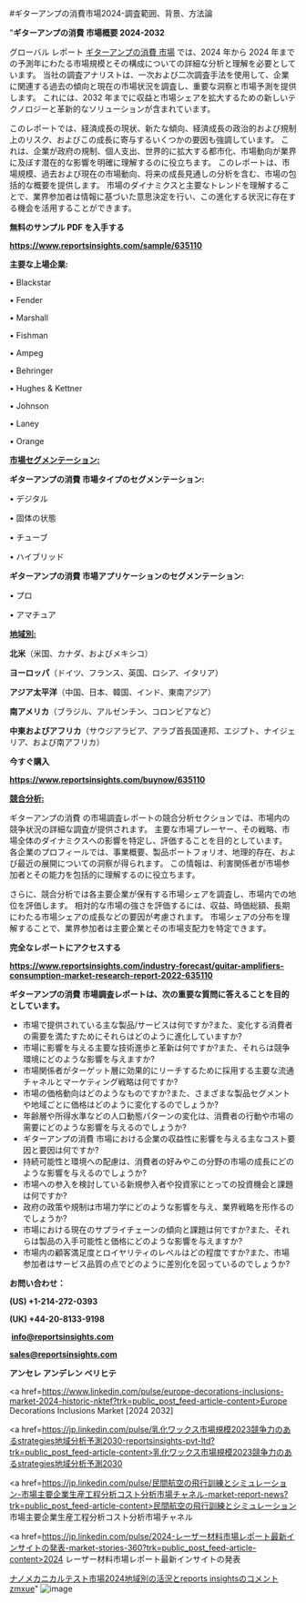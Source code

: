 #ギターアンプの消費市場2024-調査範囲、背景、方法論

"<strong>ギターアンプの消費 市場概要 2024-2032</strong>

グローバル レポート <a href=https://www.reportsinsights.com/sample/635110>ギターアンプの消費 市場</a> では、2024 年から 2024 年までの予測年にわたる市場規模とその構成についての詳細な分析と理解を必要としています。 当社の調査アナリストは、一次および二次調査手法を使用して、企業に関連する過去の傾向と現在の市場状況を調査し、重要な洞察と市場予測を提供します。 これには、2032 年までに収益と市場シェアを拡大​​するための新しいテクノロジーと革新的なソリューションが含まれています。

このレポートでは、経済成長の現状、新たな傾向、経済成長の政治的および規制上のリスク、およびこの成長に寄与するいくつかの要因も強調しています。 これは、企業が政府の規制、個人支出、世界的に拡大する都市化、市場動向が業界に及ぼす潜在的な影響を明確に理解するのに役立ちます。 このレポートは、市場規模、過去および現在の市場動向、将来の成長見通しの分析を含む、市場の包括的な概要を提供します。 市場のダイナミクスと主要なトレンドを理解することで、業界参加者は情報に基づいた意思決定を行い、この進化する状況に存在する機会を活用することができます。

<strong><b>無料のサンプル PDF を入手する</b></strong>

<a href=https://www.reportsinsights.com/sample/635110><strong><u>https://www.reportsinsights.com/sample/635110</u></strong></a>

<strong>主要な上場企業:</strong>

• Blackstar 

• Fender 

• Marshall 

• Fishman 

• Ampeg 

• Behringer 

• Hughes & Kettner 

• Johnson 

• Laney 

• Orange

<strong><u>市場セグメンテーション</u></strong><strong><u>:</u></strong>

<strong>ギターアンプの消費 市場タイプのセグメンテーション:</strong>

• デジタル

• 固体の状態

• チューブ

• ハイブリッド

<strong>ギターアンプの消費 市場アプリケーションのセグメンテーション:</strong>

• プロ

• アマチュア

<strong><u>地域別</u></strong><strong><u>:</u></strong>

<strong>北米</strong>（米国、カナダ、およびメキシコ）

<strong>ヨーロッパ</strong>（ドイツ、フランス、英国、ロシア、イタリア）

<strong>アジア太平洋</strong>（中国、日本、韓国、インド、東南アジア）

<strong>南アメリカ</strong>（ブラジル、アルゼンチン、コロンビアなど）

<strong>中東およびアフリカ</strong>（サウジアラビア、アラブ首長国連邦、エジプト、ナイジェリア、および南アフリカ）

<strong>今すぐ購入</strong>

<a href=https://www.reportsinsights.com/buynow/635110><strong><u>https://www.reportsinsights.com/buynow/635110</u></strong></a>

<strong><u>競合分析:</u></strong>

ギターアンプの消費 の市場調査レポートの競合分析セクションでは、市場内の競争状況の詳細な調査が提供されます。 主要な市場プレーヤー、その戦略、市場全体のダイナミクスへの影響を特定し、評価することを目的としています。 各企業のプロフィールでは、事業概要、製品ポートフォリオ、地理的存在、および最近の展開についての洞察が得られます。 この情報は、利害関係者が市場参加者とその能力を包括的に理解するのに役立ちます。

さらに、競合分析では各主要企業が保有する市場シェアを調査し、市場内での地位を評価します。 相対的な市場の強さを評価するには、収益、時価総額、長期にわたる市場シェアの成長などの要因が考慮されます。 市場シェアの分布を理解することで、業界参加者は主要企業とその市場支配力を特定できます。

<strong>完全なレポートにアクセスする</strong>

<a href=https://www.reportsinsights.com/industry-forecast/guitar-amplifiers-consumption-market-research-report-2022-635110><strong><u><b>https://www.reportsinsights.com/industry-forecast/guitar-amplifiers-consumption-market-research-report-2022-635110</b></u></strong></a>

<strong><b>ギターアンプの消費 市場調査レポートは、次の重要な質問に答えることを目的としています。</b></strong>
<ul>
  <li>市場で提供されている主な製品/サービスは何ですか?また、変化する消費者の需要を満たすためにそれらはどのように進化していますか?</li>
  <li>市場に影響を与える主要な技術進歩と革新は何ですか?また、それらは競争環境にどのような影響を与えますか?</li>
  <li>市場関係者がターゲット層に効果的にリーチするために採用する主要な流通チャネルとマーケティング戦略は何ですか?</li>
  <li>市場の価格動向はどのようなものですか?また、さまざまな製品セグメントや地域ごとに価格はどのように変化するのでしょうか?</li>
  <li>年齢層や所得水準などの人口動態パターンの変化は、消費者の行動や市場の需要にどのような影響を与えるのでしょうか?</li>
  <li>ギターアンプの消費 市場における企業の収益性に影響を与える主なコスト要因と要因は何ですか?</li>
  <li>持続可能性と環境への配慮は、消費者の好みやこの分野の市場の成長にどのような影響を与えるのでしょうか?</li>
  <li>市場への参入を検討している新規参入者や投資家にとっての投資機会と課題は何ですか?</li>
  <li>政府の政策や規制は市場力学にどのような影響を与え、業界戦略を形作るのでしょうか?</li>
  <li>市場における現在のサプライチェーンの傾向と課題は何ですか?また、それらは製品の入手可能性と価格にどのような影響を与えますか?</li>
  <li>市場内の顧客満足度とロイヤリティのレベルはどの程度ですか?また、市場参加者はサービス品質の点でどのように差別化を図っているのでしょうか?</li>
</ul>
<strong>お問い合わせ：</strong>

<strong>(US) +1-214-272-0393</strong>

<strong>(UK) +44-20-8133-9198</strong>

<strong> </strong><a href=info@reportsinsights.com><strong><u>info@reportsinsights.com</u></strong></a>

<a href=sales@reportsinsights.com><strong><u>sales@reportsinsights.com</u></strong></a>

<strong>アンセレ アンデレン ベリヒテ</strong>

<a href=https://www.linkedin.com/pulse/europe-decorations-inclusions-market-2024-historic-nktef?trk=public_post_feed-article-content>Europe Decorations Inclusions Market [2024 2032]</a>

<a href=https://jp.linkedin.com/pulse/乳化ワックス市場規模2023競争力のあるstrategies地域分析予測2030-reportsinsights-pvt-ltd?trk=public_post_feed-article-content>乳化ワックス市場規模2023競争力のあるstrategies地域分析予測2030</a>

<a href=https://jp.linkedin.com/pulse/民間航空の飛行訓練とシミュレーション-市場主要企業生産工程分析コスト分析市場チャネル-market-report-news?trk=public_post_feed-article-content>民間航空の飛行訓練とシミュレーション 市場主要企業生産工程分析コスト分析市場チャネル</a>

<a href=https://jp.linkedin.com/pulse/2024-レーザー材料市場レポート最新インサイトの発表-market-stories-360?trk=public_post_feed-article-content>2024 レーザー材料市場レポート最新インサイトの発表</a>

<a href=https://www.linkedin.com/pulse/ナノメカニカルテスト市場2024地域別の活況とreports-insightsのコメント-zmxue/>ナノメカニカルテスト市場2024地域別の活況とreports insightsのコメント zmxue</a>"
![image](https://github.com/ahaan12367/RIMarket24/assets/158471582/df28ff51-d578-4a66-9d9e-a3a18a5fe66b)

